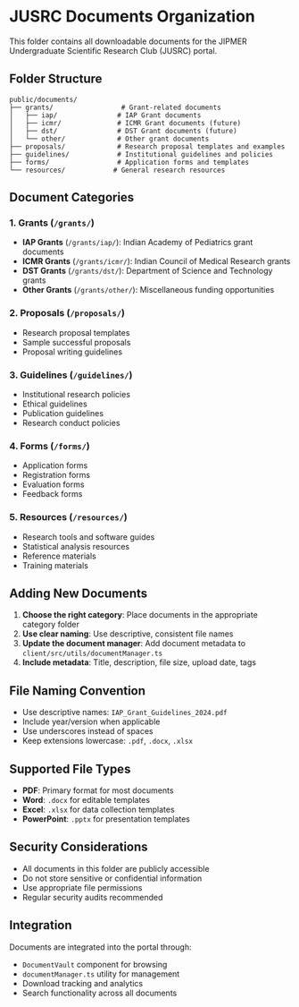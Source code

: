 # JUSRC Documents Organization

This folder contains all downloadable documents for the JIPMER Undergraduate Scientific Research Club (JUSRC) portal.

## Folder Structure

```
public/documents/
├── grants/                 # Grant-related documents
│   ├── iap/               # IAP Grant documents
│   ├── icmr/              # ICMR Grant documents (future)
│   ├── dst/               # DST Grant documents (future)
│   └── other/             # Other grant documents
├── proposals/             # Research proposal templates and examples
├── guidelines/            # Institutional guidelines and policies
├── forms/                 # Application forms and templates
└── resources/            # General research resources
```

## Document Categories

### 1. Grants (`/grants/`)
- **IAP Grants** (`/grants/iap/`): Indian Academy of Pediatrics grant documents
- **ICMR Grants** (`/grants/icmr/`): Indian Council of Medical Research grants
- **DST Grants** (`/grants/dst/`): Department of Science and Technology grants
- **Other Grants** (`/grants/other/`): Miscellaneous funding opportunities

### 2. Proposals (`/proposals/`)
- Research proposal templates
- Sample successful proposals
- Proposal writing guidelines

### 3. Guidelines (`/guidelines/`)
- Institutional research policies
- Ethical guidelines
- Publication guidelines
- Research conduct policies

### 4. Forms (`/forms/`)
- Application forms
- Registration forms
- Evaluation forms
- Feedback forms

### 5. Resources (`/resources/`)
- Research tools and software guides
- Statistical analysis resources
- Reference materials
- Training materials

## Adding New Documents

1. **Choose the right category**: Place documents in the appropriate category folder
2. **Use clear naming**: Use descriptive, consistent file names
3. **Update the document manager**: Add document metadata to `client/src/utils/documentManager.ts`
4. **Include metadata**: Title, description, file size, upload date, tags

## File Naming Convention

- Use descriptive names: `IAP_Grant_Guidelines_2024.pdf`
- Include year/version when applicable
- Use underscores instead of spaces
- Keep extensions lowercase: `.pdf`, `.docx`, `.xlsx`

## Supported File Types

- **PDF**: Primary format for most documents
- **Word**: `.docx` for editable templates
- **Excel**: `.xlsx` for data collection templates
- **PowerPoint**: `.pptx` for presentation templates

## Security Considerations

- All documents in this folder are publicly accessible
- Do not store sensitive or confidential information
- Use appropriate file permissions
- Regular security audits recommended

## Integration

Documents are integrated into the portal through:
- `DocumentVault` component for browsing
- `documentManager.ts` utility for management
- Download tracking and analytics
- Search functionality across all documents
